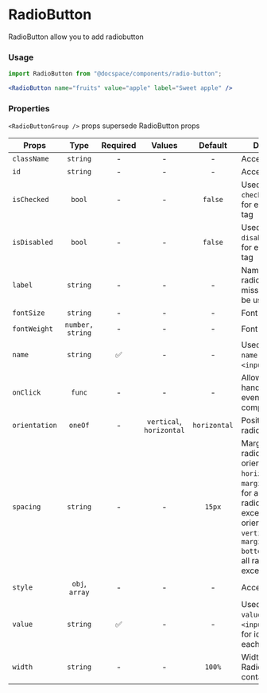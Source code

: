 # RadioButton

RadioButton allow you to add radiobutton

### Usage

```js
import RadioButton from "@docspace/components/radio-button";
```

```jsx
<RadioButton name="fruits" value="apple" label="Sweet apple" />
```

### Properties

`<RadioButtonGroup />` props supersede RadioButton props

| Props         |       Type       | Required |          Values          |   Default    | Description                                                                                                                                                                                                       |
| ------------- | :--------------: | :------: | :----------------------: | :----------: | ----------------------------------------------------------------------------------------------------------------------------------------------------------------------------------------------------------------- |
| `className`   |     `string`     |    -     |            -             |      -       | Accepts class                                                                                                                                                                                                     |
| `id`          |     `string`     |    -     |            -             |      -       | Accepts id                                                                                                                                                                                                        |
| `isChecked`   |      `bool`      |    -     |            -             |   `false`    | Used as HTML `checked` property for each `<input>` tag                                                                                                                                                            |
| `isDisabled`  |      `bool`      |    -     |            -             |   `false`    | Used as HTML `disabled` property for each `<input>` tag                                                                                                                                                           |
| `label`       |     `string`     |    -     |            -             |      -       | Name of the radiobutton. If missed, `value` will be used                                                                                                                                                          |
| `fontSize`    |     `string`     |    -     |            -             |      -       | Font size of link                                                                                                                                                                                                 |
| `fontWeight`  | `number, string` |    -     |            -             |      -       | Font weight of link                                                                                                                                                                                               |
| `name`        |     `string`     |    ✅    |            -             |      -       | Used as HTML `name` property for `<input>` tag.                                                                                                                                                                   |
| `onClick`     |      `func`      |    -     |            -             |      -       | Allow you to handle clicking events on component                                                                                                                                                                  |
| `orientation` |     `oneOf`      |    -     | `vertical`, `horizontal` | `horizontal` | Position of radiobuttons                                                                                                                                                                                          |
| `spacing`     |     `string`     |    -     |            -             |    `15px`    | Margin between radiobutton. If orientation `horizontal`, it is `margin-left`(apply for all radiobuttons, except first), if orientation `vertical`, it is `margin-bottom`(apply for all radiobuttons, except last) |
| `style`       |  `obj`, `array`  |    -     |            -             |      -       | Accepts css style                                                                                                                                                                                                 |
| `value`       |     `string`     |    ✅    |            -             |      -       | Used as HTML `value` property for `<input>` tag. Used for identification each radiobutton                                                                                                                         |
| `width`       |     `string`     |    -     |            -             |    `100%`    | Width of RadioButtonGroup container                                                                                                                                                                               |
